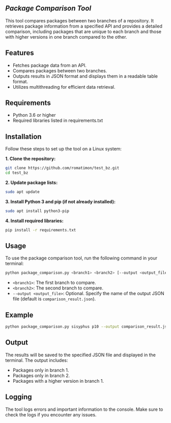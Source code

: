 ## _Package Comparison Tool_
This tool compares packages between two branches of a repository. It retrieves package information from a specified API and provides a detailed comparison, including packages that are unique to each branch and those with higher versions in one branch compared to the other.

## Features
- Fetches package data from an API.
- Compares packages between two branches.
- Outputs results in JSON format and displays them in a readable table format.
- Utilizes multithreading for efficient data retrieval.

## Requirements
- Python 3.6 or higher
- Required libraries listed in requirements.txt

## Installation
Follow these steps to set up the tool on a Linux system:

**1. Clone the repository:**
```bash
git clone https://github.com/romatimon/test_bz.git
cd test_bz
```
**2. Update package lists:**

```bash
sudo apt update
```

**3. Install Python 3 and pip (if not already installed):**

```bash
sudo apt install python3-pip
```

**4. Install required libraries:**
```bash
pip install -r requirements.txt
```

## Usage
To use the package comparison tool, run the following command in your terminal:
```bash
python package_comparison.py <branch1> <branch2> [--output <output_file>]
```

- `<branch1>`: The first branch to compare.
- `<branch2>`: The second branch to compare.
- `--output <output_file>`: Optional. Specify the name of the output JSON file (default is `comparison_result.json`).

## Example

```bash
python package_comparison.py sisyphus p10 --output comparison_result.json
```

## Output
The results will be saved to the specified JSON file and displayed in the terminal. The output includes:

- Packages only in branch 1.
- Packages only in branch 2.
- Packages with a higher version in branch 1.

## Logging
The tool logs errors and important information to the console. Make sure to check the logs if you encounter any issues.